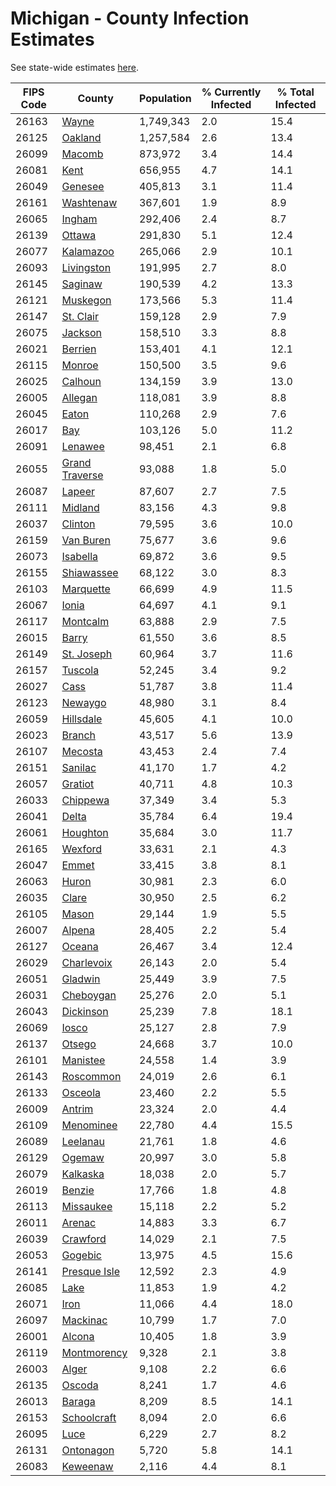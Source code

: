 # Michigan - County Infection Estimates

See state-wide estimates [here](/infections/us-mi).

|   FIPS Code |                           County |   Population |   % Currently Infected |   % Total Infected |
|-------------|----------------------------------|--------------|------------------------|--------------------|
|       26163 |                   [Wayne](wayne) |    1,749,343 |                    2.0 |               15.4 |
|       26125 |               [Oakland](oakland) |    1,257,584 |                    2.6 |               13.4 |
|       26099 |                 [Macomb](macomb) |      873,972 |                    3.4 |               14.4 |
|       26081 |                     [Kent](kent) |      656,955 |                    4.7 |               14.1 |
|       26049 |               [Genesee](genesee) |      405,813 |                    3.1 |               11.4 |
|       26161 |           [Washtenaw](washtenaw) |      367,601 |                    1.9 |                8.9 |
|       26065 |                 [Ingham](ingham) |      292,406 |                    2.4 |                8.7 |
|       26139 |                 [Ottawa](ottawa) |      291,830 |                    5.1 |               12.4 |
|       26077 |           [Kalamazoo](kalamazoo) |      265,066 |                    2.9 |               10.1 |
|       26093 |         [Livingston](livingston) |      191,995 |                    2.7 |                8.0 |
|       26145 |               [Saginaw](saginaw) |      190,539 |                    4.2 |               13.3 |
|       26121 |             [Muskegon](muskegon) |      173,566 |                    5.3 |               11.4 |
|       26147 |           [St. Clair](st.-clair) |      159,128 |                    2.9 |                7.9 |
|       26075 |               [Jackson](jackson) |      158,510 |                    3.3 |                8.8 |
|       26021 |               [Berrien](berrien) |      153,401 |                    4.1 |               12.1 |
|       26115 |                 [Monroe](monroe) |      150,500 |                    3.5 |                9.6 |
|       26025 |               [Calhoun](calhoun) |      134,159 |                    3.9 |               13.0 |
|       26005 |               [Allegan](allegan) |      118,081 |                    3.9 |                8.8 |
|       26045 |                   [Eaton](eaton) |      110,268 |                    2.9 |                7.6 |
|       26017 |                       [Bay](bay) |      103,126 |                    5.0 |               11.2 |
|       26091 |               [Lenawee](lenawee) |       98,451 |                    2.1 |                6.8 |
|       26055 | [Grand Traverse](grand-traverse) |       93,088 |                    1.8 |                5.0 |
|       26087 |                 [Lapeer](lapeer) |       87,607 |                    2.7 |                7.5 |
|       26111 |               [Midland](midland) |       83,156 |                    4.3 |                9.8 |
|       26037 |               [Clinton](clinton) |       79,595 |                    3.6 |               10.0 |
|       26159 |           [Van Buren](van-buren) |       75,677 |                    3.6 |                9.6 |
|       26073 |             [Isabella](isabella) |       69,872 |                    3.6 |                9.5 |
|       26155 |         [Shiawassee](shiawassee) |       68,122 |                    3.0 |                8.3 |
|       26103 |           [Marquette](marquette) |       66,699 |                    4.9 |               11.5 |
|       26067 |                   [Ionia](ionia) |       64,697 |                    4.1 |                9.1 |
|       26117 |             [Montcalm](montcalm) |       63,888 |                    2.9 |                7.5 |
|       26015 |                   [Barry](barry) |       61,550 |                    3.6 |                8.5 |
|       26149 |         [St. Joseph](st.-joseph) |       60,964 |                    3.7 |               11.6 |
|       26157 |               [Tuscola](tuscola) |       52,245 |                    3.4 |                9.2 |
|       26027 |                     [Cass](cass) |       51,787 |                    3.8 |               11.4 |
|       26123 |               [Newaygo](newaygo) |       48,980 |                    3.1 |                8.4 |
|       26059 |           [Hillsdale](hillsdale) |       45,605 |                    4.1 |               10.0 |
|       26023 |                 [Branch](branch) |       43,517 |                    5.6 |               13.9 |
|       26107 |               [Mecosta](mecosta) |       43,453 |                    2.4 |                7.4 |
|       26151 |               [Sanilac](sanilac) |       41,170 |                    1.7 |                4.2 |
|       26057 |               [Gratiot](gratiot) |       40,711 |                    4.8 |               10.3 |
|       26033 |             [Chippewa](chippewa) |       37,349 |                    3.4 |                5.3 |
|       26041 |                   [Delta](delta) |       35,784 |                    6.4 |               19.4 |
|       26061 |             [Houghton](houghton) |       35,684 |                    3.0 |               11.7 |
|       26165 |               [Wexford](wexford) |       33,631 |                    2.1 |                4.3 |
|       26047 |                   [Emmet](emmet) |       33,415 |                    3.8 |                8.1 |
|       26063 |                   [Huron](huron) |       30,981 |                    2.3 |                6.0 |
|       26035 |                   [Clare](clare) |       30,950 |                    2.5 |                6.2 |
|       26105 |                   [Mason](mason) |       29,144 |                    1.9 |                5.5 |
|       26007 |                 [Alpena](alpena) |       28,405 |                    2.2 |                5.4 |
|       26127 |                 [Oceana](oceana) |       26,467 |                    3.4 |               12.4 |
|       26029 |         [Charlevoix](charlevoix) |       26,143 |                    2.0 |                5.4 |
|       26051 |               [Gladwin](gladwin) |       25,449 |                    3.9 |                7.5 |
|       26031 |           [Cheboygan](cheboygan) |       25,276 |                    2.0 |                5.1 |
|       26043 |           [Dickinson](dickinson) |       25,239 |                    7.8 |               18.1 |
|       26069 |                   [Iosco](iosco) |       25,127 |                    2.8 |                7.9 |
|       26137 |                 [Otsego](otsego) |       24,668 |                    3.7 |               10.0 |
|       26101 |             [Manistee](manistee) |       24,558 |                    1.4 |                3.9 |
|       26143 |           [Roscommon](roscommon) |       24,019 |                    2.6 |                6.1 |
|       26133 |               [Osceola](osceola) |       23,460 |                    2.2 |                5.5 |
|       26009 |                 [Antrim](antrim) |       23,324 |                    2.0 |                4.4 |
|       26109 |           [Menominee](menominee) |       22,780 |                    4.4 |               15.5 |
|       26089 |             [Leelanau](leelanau) |       21,761 |                    1.8 |                4.6 |
|       26129 |                 [Ogemaw](ogemaw) |       20,997 |                    3.0 |                5.8 |
|       26079 |             [Kalkaska](kalkaska) |       18,038 |                    2.0 |                5.7 |
|       26019 |                 [Benzie](benzie) |       17,766 |                    1.8 |                4.8 |
|       26113 |           [Missaukee](missaukee) |       15,118 |                    2.2 |                5.2 |
|       26011 |                 [Arenac](arenac) |       14,883 |                    3.3 |                6.7 |
|       26039 |             [Crawford](crawford) |       14,029 |                    2.1 |                7.5 |
|       26053 |               [Gogebic](gogebic) |       13,975 |                    4.5 |               15.6 |
|       26141 |     [Presque Isle](presque-isle) |       12,592 |                    2.3 |                4.9 |
|       26085 |                     [Lake](lake) |       11,853 |                    1.9 |                4.2 |
|       26071 |                     [Iron](iron) |       11,066 |                    4.4 |               18.0 |
|       26097 |             [Mackinac](mackinac) |       10,799 |                    1.7 |                7.0 |
|       26001 |                 [Alcona](alcona) |       10,405 |                    1.8 |                3.9 |
|       26119 |       [Montmorency](montmorency) |        9,328 |                    2.1 |                3.8 |
|       26003 |                   [Alger](alger) |        9,108 |                    2.2 |                6.6 |
|       26135 |                 [Oscoda](oscoda) |        8,241 |                    1.7 |                4.6 |
|       26013 |                 [Baraga](baraga) |        8,209 |                    8.5 |               14.1 |
|       26153 |       [Schoolcraft](schoolcraft) |        8,094 |                    2.0 |                6.6 |
|       26095 |                     [Luce](luce) |        6,229 |                    2.7 |                8.2 |
|       26131 |           [Ontonagon](ontonagon) |        5,720 |                    5.8 |               14.1 |
|       26083 |             [Keweenaw](keweenaw) |        2,116 |                    4.4 |                8.1 |